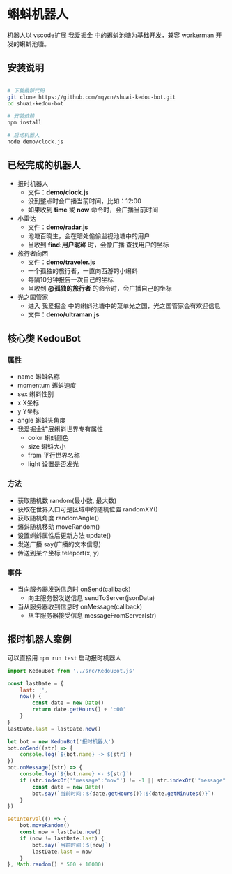 # 蝌蚪机器人

机器人以 vscode扩展 我爱掘金 中的蝌蚪池塘为基础开发，兼容 workerman 开发的蝌蚪池塘。

## 安装说明

```bash

# 下载最新代码
git clone https://github.com/mqycn/shuai-kedou-bot.git
cd shuai-kedou-bot

# 安装依赖
npm install

# 启动机器人
node demo/clock.js
```


## 已经完成的机器人

- 报时机器人
  - 文件：**demo/clock.js**
  - 没到整点时会广播当前时间，比如：12:00
  - 如果收到 **time** 或 **now** 命令时，会广播当前时间
- 小雷达
  - 文件：**demo/radar.js**
  - 池塘百晓生，会在暗处偷偷监视池塘中的用户
  - 当收到 **find:用户昵称** 时，会像广播 查找用户的坐标 
- 旅行者向西
  - 文件：**demo/traveler.js**
  - 一个孤独的旅行者，一直向西游的小蝌蚪
  - 每隔10分钟报告一次自己的坐标
  - 当收到 **@孤独的旅行者** 的命令时，会广播自己的坐标
- 光之国管家
  - 进入 我爱掘金 中的蝌蚪池塘中的菜单光之国，光之国管家会有欢迎信息
  - 文件：**demo/ultraman.js**


## 核心类 KedouBot

### 属性
- name  蝌蚪名称
- momentum 蝌蚪速度
- sex 蝌蚪性别
- x  X坐标
- y  Y坐标
- angle 蝌蚪头角度
- 我爱掘金扩展蝌蚪世界专有属性
  - color 蝌蚪颜色
  - size  蝌蚪大小
  - from 平行世界名称
  - light  设置是否发光


### 方法

- 获取随机数 random(最小数, 最大数)
- 获取在世界入口可是区域中的随机位置 randomXY()
- 获取随机角度 randomAngle()
- 蝌蚪随机移动 moveRandom()
- 设置蝌蚪属性后更新方法 update()
- 发送广播 say(广播的文本信息)
- 传送到某个坐标 teleport(x, y)

### 事件

- 当向服务器发送信息时 onSend(callback)
  - 向主服务器发送信息 sendToServer(jsonData)
- 当从服务器收到信息时 onMessage(callback)
  - 从主服务器接受信息 messageFromServer(str)


## 报时机器人案例

可以直接用 ```npm run test``` 启动报时机器人

```javascript
import KedouBot from '../src/KedouBot.js'

const lastDate = {
    last: '',
    now() {
        const date = new Date()
        return date.getHours() + ':00'
    }
}
lastDate.last = lastDate.now()

let bot = new KedouBot('报时机器人')
bot.onSend((str) => {
    console.log(`${bot.name} -> ${str}`)
})
bot.onMessage((str) => {
    console.log(`${bot.name} <- ${str}`)
    if (str.indexOf('"message":"now"') != -1 || str.indexOf('"message":"time"') != -1) {
        const date = new Date()
        bot.say(`当前时间：${date.getHours()}:${date.getMinutes()}`)
    }
})

setInterval(() => {
    bot.moveRandom()
    const now = lastDate.now()
    if (now != lastDate.last) {
        bot.say(`当前时间：${now}`)
        lastDate.last = now
    }
}, Math.random() * 500 + 10000)

```